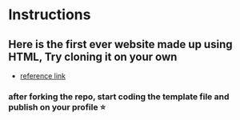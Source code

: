 # Instructions

## Here is the first ever website made up using HTML, Try cloning it on your own

- [reference link](http://info.cern.ch/hypertext/WWW/TheProject.html)

### after forking the repo, start coding the template file and publish on your profile ⭐
